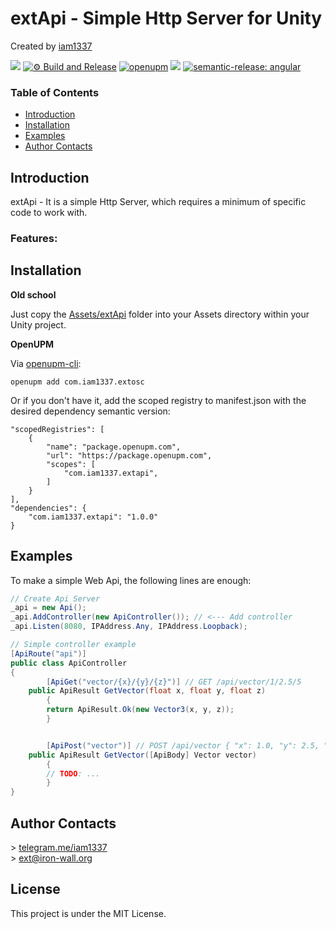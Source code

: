 # extApi - Simple Http Server for Unity

Created by [iam1337](https://github.com/iam1337)

![](https://img.shields.io/badge/unity-2022.1%20or%20later-green.svg)
[![⚙ Build and Release](https://github.com/Iam1337/extApi/actions/workflows/ci.yml/badge.svg)](https://github.com/Iam1337/extApi/actions/workflows/ci.yml)
[![openupm](https://img.shields.io/npm/v/com.iam1337.extapi?label=openupm&registry_uri=https://package.openupm.com)](https://openupm.com/packages/com.iam1337.extapi/)
[![](https://img.shields.io/github/license/iam1337/extApi.svg)](https://github.com/Iam1337/extApi/blob/master/LICENSE)
[![semantic-release: angular](https://img.shields.io/badge/semantic--release-angular-e10079?logo=semantic-release)](https://github.com/semantic-release/semantic-release)

### Table of Contents
- [Introduction](#introduction)
- [Installation](#installation)
- [Examples](#examples)
- [Author Contacts](#author-contacts)

## Introduction
extApi - It is a simple Http Server, which requires a minimum of specific code to work with. 

### Features:

## Installation
**Old school**

Just copy the [Assets/extApi](Assets/extApi) folder into your Assets directory within your Unity project.

**OpenUPM**

Via [openupm-cli](https://github.com/openupm/openupm-cli):<br>
```
openupm add com.iam1337.extosc
```

Or if you don't have it, add the scoped registry to manifest.json with the desired dependency semantic version:
```
"scopedRegistries": [
	{
		"name": "package.openupm.com",
		"url": "https://package.openupm.com",
		"scopes": [
			"com.iam1337.extapi",
		]
	}
],
"dependencies": {
	"com.iam1337.extapi": "1.0.0"
}
```

## Examples

To make a simple Web Api, the following lines are enough:
```csharp
// Create Api Server
_api = new Api();
_api.AddController(new ApiController()); // <--- Add controller
_api.Listen(8080, IPAddress.Any, IPAddress.Loopback);

// Simple controller example
[ApiRoute("api")]
public class ApiController
{
        [ApiGet("vector/{x}/{y}/{z}")] // GET /api/vector/1/2.5/5
	public ApiResult GetVector(float x, float y, float z)
        {
		return ApiResult.Ok(new Vector3(x, y, z));
        }


        [ApiPost("vector")] // POST /api/vector { "x": 1.0, "y": 2.5, "z": 5.0 }
	public ApiResult GetVector([ApiBody] Vector vector)
        {
		// TODO: ...
        }
}
```

## Author Contacts
\> [telegram.me/iam1337](http://telegram.me/iam1337) <br>
\> [ext@iron-wall.org](mailto:ext@iron-wall.org)

## License
This project is under the MIT License.

